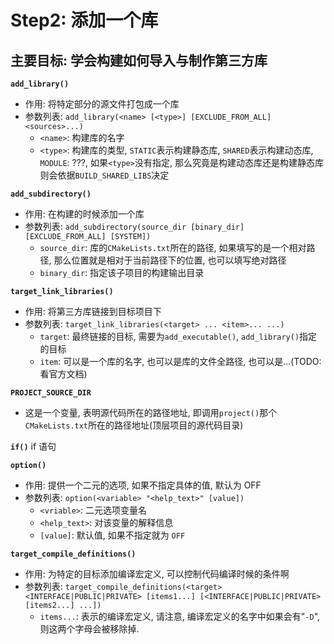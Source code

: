 # Step2: 添加一个库
## 主要目标: 学会构建如何导入与制作第三方库
**`add_library()`**
- 作用: 将特定部分的源文件打包成一个库
- 参数列表: `add_library(<name> [<type>] [EXCLUDE_FROM_ALL] <sources>...)`
  - `<name>`: 构建库的名字
  - `<type>`: 构建库的类型, `STATIC`表示构建静态库, `SHARED`表示构建动态库, `MODULE`: ???, 如果`<type>`没有指定, 那么究竟是构建动态库还是构建静态库则会依据`BUILD_SHARED_LIBS`决定
  
**`add_subdirectory()`**
- 作用: 在构建的时候添加一个库
- 参数列表: `add_subdirectory(source_dir [binary_dir] [EXCLUDE_FROM_ALL] [SYSTEM])`
  - `source_dir`: 库的`CMakeLists.txt`所在的路径, 如果填写的是一个相对路径, 那么位置就是相对于当前路径下的位置, 也可以填写绝对路径
  - `binary_dir`: 指定该子项目的构建输出目录


**`target_link_libraries()`**
- 作用: 将第三方库链接到目标项目下
- 参数列表: `target_link_libraries(<target> ... <item>... ...)`
  - `target`: 最终链接的目标, 需要为`add_executable()`, `add_library()`指定的目标
  - `item`: 可以是一个库的名字, 也可以是库的文件全路径, 也可以是...(TODO: 看官方文档)

**`PROJECT_SOURCE_DIR`**
- 这是一个变量, 表明源代码所在的路径地址, 即调用`project()`那个`CMakeLists.txt`所在的路径地址(顶层项目的源代码目录)

**`if()`**
if 语句

**`option()`**
- 作用: 提供一个二元的选项, 如果不指定具体的值, 默认为 OFF
- 参数列表: `option(<variable> "<help_text>" [value])`
  - `<vriable>`: 二元选项变量名
  - `<help_text>`: 对该变量的解释信息
  - `[value]`: 默认值, 如果不指定就为 `OFF`

**`target_compile_definitions()`**
- 作用: 为特定的目标添加编译宏定义, 可以控制代码编译时候的条件啊
- 参数列表: `target_compile_definitions(<target>
  <INTERFACE|PUBLIC|PRIVATE> [items1...]
  [<INTERFACE|PUBLIC|PRIVATE> [items2...] ...])`
  - `items...`: 表示的编译宏定义, 请注意, 编译宏定义的名字中如果会有"`-D`", 则这两个字母会被移除掉.